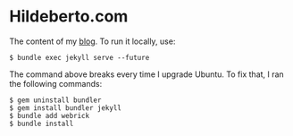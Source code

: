# Hildeberto.com

The content of my [blog](https://www.hildeberto.com). To run it locally, use:

    $ bundle exec jekyll serve --future

The command above breaks every time I upgrade Ubuntu. To fix that, I ran the following commands:

    $ gem uninstall bundler
    $ gem install bundler jekyll
    $ bundle add webrick
    $ bundle install